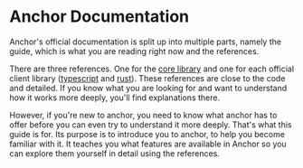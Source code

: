# Anchor Documentation

Anchor's official documentation is split up into multiple parts, namely the guide, which is what you are reading right now and the references.

There are three references. One for the [core library](https://docs.rs/anchor-lang/latest/anchor_lang/) and one for each official client library ([typescript](https://coral-xyz.github.io/anchor/ts/index.html) and [rust](https://docs.rs/anchor-client/latest/anchor_client/)). These references are close to the code and detailed. If you know what you are looking for and want to understand how it works more deeply, you'll find explanations there.

However, if you're new to anchor, you need to know what anchor has to offer before you can even try to understand it more deeply. That's what this guide is for. Its purpose is to introduce you to anchor, to help you become familiar with it. It teaches you what features are available in Anchor so you can explore them yourself in detail using the references.

